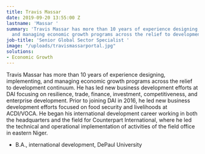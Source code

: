 ```yaml
---
title: Travis Massar
date: 2019-09-20 13:55:00 Z
lastname: 'Massar '
summary: 'Travis Massar has more than 10 years of experience designing, implementing,
  and managing economic growth programs across the relief to development continuum. '
job-title: 'Senior Global Sector Specialist '
image: "/uploads/travismassarportal.jpg"
solutions:
- Economic Growth
---
```


Travis Massar has more than 10 years of experience designing, implementing, and managing economic growth programs across the relief to development continuum. He has led new business development efforts at DAI focusing on resilience, trade, finance, investment, competitiveness, and enterprise development. Prior to joining DAI in 2016, he led new business development efforts focused on food security and livelihoods at ACDI/VOCA. He began his international development career working in both the headquarters and the field for Counterpart International, where he led the technical and operational implementation of activities of the field office in eastern Niger. 

* B.A., international development, DePaul University
